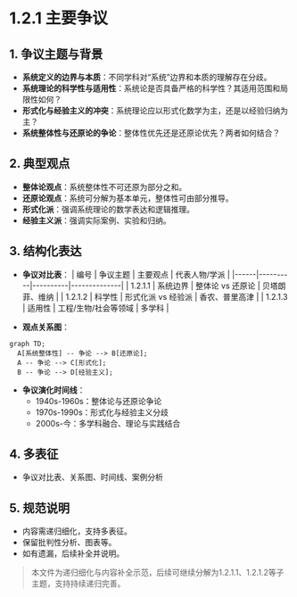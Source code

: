 # 1.2.1 主要争议

## 1. 争议主题与背景

- **系统定义的边界与本质**：不同学科对“系统”边界和本质的理解存在分歧。
- **系统理论的科学性与适用性**：系统论是否具备严格的科学性？其适用范围和局限性如何？
- **形式化与经验主义的冲突**：系统理论应以形式化数学为主，还是以经验归纳为主？
- **系统整体性与还原论的争论**：整体性优先还是还原论优先？两者如何结合？

## 2. 典型观点

- **整体论观点**：系统整体性不可还原为部分之和。
- **还原论观点**：系统可分解为基本单元，整体性可由部分推导。
- **形式化派**：强调系统理论的数学表达和逻辑推理。
- **经验主义派**：强调实际案例、实验和归纳。

## 3. 结构化表达

- **争议对比表**：
| 编号 | 争议主题 | 主要观点 | 代表人物/学派 |
|------|----------|----------|--------------|
| 1.2.1.1 | 系统边界 | 整体论 vs 还原论 | 贝塔朗菲、维纳 |
| 1.2.1.2 | 科学性 | 形式化派 vs 经验派 | 香农、普里高津 |
| 1.2.1.3 | 适用性 | 工程/生物/社会等领域 | 多学科 |

- **观点关系图**：

```mermaid
graph TD;
  A[系统整体性] -- 争论 --> B[还原论];
  A -- 争论 --> C[形式化];
  B -- 争论 --> D[经验主义];
```

- **争议演化时间线**：
  - 1940s-1960s：整体论与还原论争论
  - 1970s-1990s：形式化与经验主义分歧
  - 2000s-今：多学科融合、理论与实践结合

## 4. 多表征

- 争议对比表、关系图、时间线、案例分析

## 5. 规范说明

- 内容需递归细化，支持多表征。
- 保留批判性分析、图表等。
- 如有遗漏，后续补全并说明。

> 本文件为递归细化与内容补全示范，后续可继续分解为1.2.1.1、1.2.1.2等子主题，支持持续递归完善。
